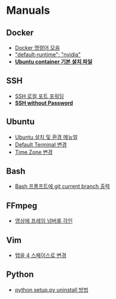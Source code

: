 # Manuals

## Docker
- [Docker 명령어 모음](docker/docker_commands.md)   
- ["default-runtime": "nvidia"](docker/default_runtime_nvidia.md)
- **[Ubuntu container 기본 설치 파일](docker/basic_install_in_docker_ubuntu_container.sh)**

## SSH
- [SSH 로컬 포트 포워딩](ssh/ssh_local_port_forwarding.md)
- **[SSH without Password](ssh/ssh_without_password.md)**

## Ubuntu
- [Ubuntu 설치 및 환경 메뉴얼](ubuntu/install.md)
- [Default Terminal 변경](ubuntu/change_default_terminal.md)
- [Time Zone 변경](ubuntu/change_time_zone.md)

## Bash
- [Bash 프롬프트에 git current branch 출력](bash/bash_with_git_branch.md)

## FFmpeg
- [영상에 프레임 넘버를 각인](ffmpeg/video_imprint_frame_numbers.md)

## Vim
- [탭을 4 스페이스로 변경](vim/tab_to_4_spaces.md)

## Python
- [python setup.py uninstall 방법](python/python_setup_dot_py_uninstall.md)
